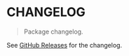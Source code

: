 # CHANGELOG

> Package changelog.

See [GitHub Releases](https://github.com/stdlib-js/utils-any-own-by/releases) for the changelog.